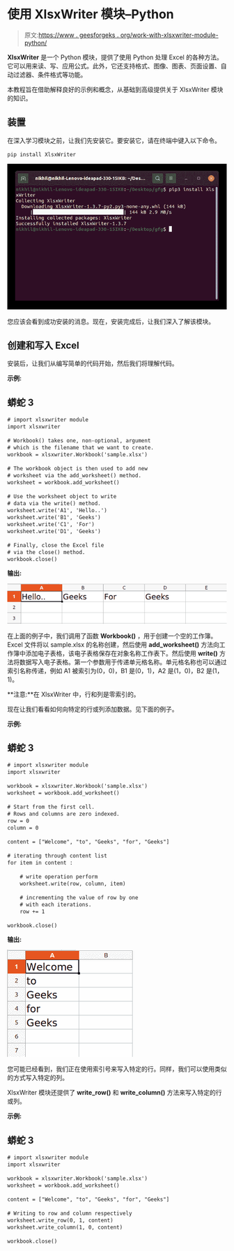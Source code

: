 # 使用 XlsxWriter 模块–Python

> 原文:[https://www . geesforgeks . org/work-with-xlsxwriter-module-python/](https://www.geeksforgeeks.org/working-with-xlsxwriter-module-python/)

**XlsxWriter** 是一个 Python 模块，提供了使用 Python 处理 Excel 的各种方法。它可以用来读、写、应用公式。此外，它还支持格式、图像、图表、页面设置、自动过滤器、条件格式等功能。

本教程旨在借助解释良好的示例和概念，从基础到高级提供关于 XlsxWriter 模块的知识。

## 装置

在深入学习模块之前，让我们先安装它。要安装它，请在终端中键入以下命令。

```
pip install XlsxWriter
```

![python xlsxwriter install](img/7d9a70be2e4bee4a58ac013e6f35eaf5.png)

您应该会看到成功安装的消息。现在，安装完成后，让我们深入了解该模块。

## 创建和写入 Excel

安装后，让我们从编写简单的代码开始，然后我们将理解代码。

**示例:**

## 蟒蛇 3

```
# import xlsxwriter module 
import xlsxwriter 

# Workbook() takes one, non-optional, argument 
# which is the filename that we want to create. 
workbook = xlsxwriter.Workbook('sample.xlsx') 

# The workbook object is then used to add new 
# worksheet via the add_worksheet() method. 
worksheet = workbook.add_worksheet() 

# Use the worksheet object to write 
# data via the write() method. 
worksheet.write('A1', 'Hello..') 
worksheet.write('B1', 'Geeks') 
worksheet.write('C1', 'For') 
worksheet.write('D1', 'Geeks') 

# Finally, close the Excel file 
# via the close() method. 
workbook.close() 
```

**输出:**

![create workbook xlsxwriter](img/2fb2e38a09f8edaf4f352efc99c6abea.png)

在上面的例子中，我们调用了函数 **Workbook()** ，用于创建一个空的工作簿。Excel 文件将以 sample.xlsx 的名称创建，然后使用 **add_worksheet()** 方法向工作簿中添加电子表格，该电子表格保存在对象名称工作表下。然后使用 **write()** 方法将数据写入电子表格。第一个参数用于传递单元格名称。单元格名称也可以通过索引名称传递，例如 A1 被索引为(0，0)，B1 是(0，1)，A2 是(1，0)，B2 是(1，1)。

**注意:**在 XlsxWriter 中，行和列是零索引的。

现在让我们看看如何向特定的行或列添加数据。见下面的例子。

**示例:**

## 蟒蛇 3

```
# import xlsxwriter module 
import xlsxwriter 

workbook = xlsxwriter.Workbook('sample.xlsx') 
worksheet = workbook.add_worksheet() 

# Start from the first cell. 
# Rows and columns are zero indexed. 
row = 0
column = 0

content = ["Welcome", "to", "Geeks", "for", "Geeks"] 

# iterating through content list 
for item in content : 

    # write operation perform 
    worksheet.write(row, column, item) 

    # incrementing the value of row by one 
    # with each iterations. 
    row += 1

workbook.close()
```

**输出:**

![writing to row or column xlsxwriter python](img/fae0b017ef13f3eccff18c9b2916f335.png)

您可能已经看到，我们正在使用索引号来写入特定的行。同样，我们可以使用类似的方式写入特定的列。

XlsxWriter 模块还提供了 **write_row()** 和 **write_column()** 方法来写入特定的行或列。

**示例:**

## 蟒蛇 3

```
# import xlsxwriter module 
import xlsxwriter 

workbook = xlsxwriter.Workbook('sample.xlsx') 
worksheet = workbook.add_worksheet() 

content = ["Welcome", "to", "Geeks", "for", "Geeks"] 

# Writing to row and column respectively
worksheet.write_row(0, 1, content)
worksheet.write_column(1, 0, content)

workbook.close()
```